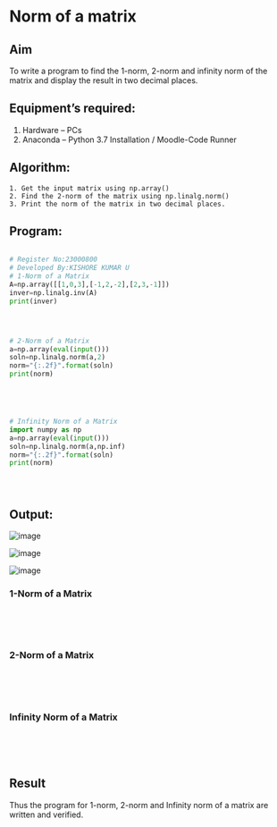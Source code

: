 # Norm of a matrix
## Aim
To write a program to find the 1-norm, 2-norm and infinity norm of the matrix and display the result in two decimal places.
## Equipment’s required:
1.	Hardware – PCs
2.	Anaconda – Python 3.7 Installation / Moodle-Code Runner
## Algorithm:
	1. Get the input matrix using np.array()   
    2. Find the 2-norm of the matrix using np.linalg.norm()
	3. Print the norm of the matrix in two decimal places.
## Program:
```Python

# Register No:23000800
# Developed By:KISHORE KUMAR U
# 1-Norm of a Matrix
A=np.array([[1,0,3],[-1,2,-2],[2,3,-1]])
inver=np.linalg.inv(A)
print(inver)




# 2-Norm of a Matrix
a=np.array(eval(input()))
soln=np.linalg.norm(a,2)
norm="{:.2f}".format(soln)
print(norm)





# Infinity Norm of a Matrix
import numpy as np
a=np.array(eval(input()))
soln=np.linalg.norm(a,np.inf)
norm="{:.2f}".format(soln)
print(norm)





```
## Output:

![image](https://github.com/Kishorekumar22060/Norm-of-a-matrix/assets/141472136/0a0c2183-7904-4d18-82a2-bc14562b7aa5)

![image](https://github.com/Kishorekumar22060/Norm-of-a-matrix/assets/141472136/6a78698e-8b3d-4589-8caf-e68786e7b0f9)

![image](https://github.com/Kishorekumar22060/Norm-of-a-matrix/assets/141472136/536de0a6-3416-4322-8049-9dd3c8b78886)



### 1-Norm of a Matrix
<br>
<br>
<br>

### 2-Norm of a Matrix
<br>
<br>
<br>

### Infinity Norm of a Matrix
<br>
<br>
<br>

## Result
Thus the program for 1-norm, 2-norm and Infinity norm of a matrix are written and verified.
